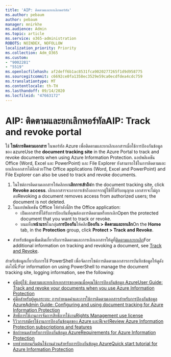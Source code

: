 ```yaml
---
title: 'AIP: ติดตามและยกเลิกพอร์ทัล'
ms.author: pebaum
author: pebaum
manager: mnirkhe
ms.audience: Admin
ms.topic: article
ms.service: o365-administration
ROBOTS: NOINDEX, NOFOLLOW
localization_priority: Priority
ms.collection: Adm_O365
ms.custom:
- "9002281"
- "5519"
ms.openlocfilehash: af2deff6b1ac8531fca9020277265f1d9d958775
ms.sourcegitcommit: c6692ce0fa1358ec3529e59ca0ecdfdea4cdc759
ms.translationtype: MT
ms.contentlocale: th-TH
ms.lasthandoff: 09/14/2020
ms.locfileid: "47663172"
---
```

# <a name="aip-track-and-revoke-portal"></a><span data-ttu-id="b071f-102">AIP: ติดตามและยกเลิกพอร์ทัล</span><span class="sxs-lookup"><span data-stu-id="b071f-102">AIP: Track and revoke portal</span></span>

<span data-ttu-id="b071f-103">ใช้ **ไซต์การติดตามเอกสาร** ในพอร์ทัล Azure เพื่อติดตามและยกเลิกเอกสารเมื่อใช้การป้องกันข้อมูลของ azure</span><span class="sxs-lookup"><span data-stu-id="b071f-103">Use the **document tracking site** in the Azure Portal to track and revoke documents when using Azure Information Protection.</span></span> <span data-ttu-id="b071f-104">แอปพลิเคชัน Office (Word, Excel และ PowerPoint) และ File Explorer ยังสามารถใช้ในการติดตามและยกเลิกเอกสารได้อีกด้วย</span><span class="sxs-lookup"><span data-stu-id="b071f-104">The Office applications (Word, Excel and PowerPoint) and File Explorer can also be used to track and revoke documents.</span></span>

1. <span data-ttu-id="b071f-105">ในไซต์การติดตามเอกสารให้คลิกยก**เลิกการเข้าถึง**</span><span class="sxs-lookup"><span data-stu-id="b071f-105">In the document tracking site, click **Revoke access**.</span></span> <span data-ttu-id="b071f-106">เลิกเอกสารจะเอาการเข้าถึงออกจากผู้ใช้ที่ได้รับอนุญาต เอกสารจะไม่ถูกลบ</span><span class="sxs-lookup"><span data-stu-id="b071f-106">Revoking a document removes access from authorized users; the document is not deleted.</span></span>
2. <span data-ttu-id="b071f-107">ในแอปพลิเคชัน Office ให้ทำดังนี้</span><span class="sxs-lookup"><span data-stu-id="b071f-107">In the Office application:</span></span>
    - <span data-ttu-id="b071f-108">เปิดเอกสารที่ได้รับการป้องกันที่คุณต้องการติดตามหรือยกเลิก</span><span class="sxs-lookup"><span data-stu-id="b071f-108">Open the protected document that you want to track or revoke.</span></span>
    - <span data-ttu-id="b071f-109">บนแท็บ**หน้าแรก**ในกลุ่ม**การป้องกัน**ให้คลิก**ป้องกัน > ติดตามและยกเลิก**</span><span class="sxs-lookup"><span data-stu-id="b071f-109">On the **Home** tab, in the **Protection** group, click **Protect > Track and Revoke**.</span></span>

- <span data-ttu-id="b071f-110">สำหรับข้อมูลเพิ่มเติมเกี่ยวกับการติดตามและการเลิกเอกสารให้ดูที่[ติดตามและยกเลิก](https://docs.microsoft.com/azure/information-protection/rms-client/client-track-revoke)</span><span class="sxs-lookup"><span data-stu-id="b071f-110">For additional information on tracking and revoking a document, see [Track and Revoke](https://docs.microsoft.com/azure/information-protection/rms-client/client-track-revoke).</span></span>

<span data-ttu-id="b071f-111">สำหรับข้อมูลเกี่ยวกับการใช้ PowerShell เพื่อจัดการไซต์การติดตามเอกสารการบันทึกข้อมูลให้ดูดังต่อไปนี้:</span><span class="sxs-lookup"><span data-stu-id="b071f-111">For information on using PowerShell to manage the document tracking site, logging information, see the following:</span></span>
- [<span data-ttu-id="b071f-112">คู่มือผู้ใช้: ติดตามและยกเลิกเอกสารของคุณเมื่อคุณใช้การป้องกันข้อมูล Azure</span><span class="sxs-lookup"><span data-stu-id="b071f-112">User Guide: Track and revoke your documents when you use Azure Information Protection</span></span>](https://docs.microsoft.com/azure/information-protection/rms-client/client-track-revoke)
- [<span data-ttu-id="b071f-113">คู่มือสำหรับผู้ดูแลระบบ: การกำหนดค่าและการใช้การติดตามเอกสารสำหรับการป้องกันข้อมูล Azure</span><span class="sxs-lookup"><span data-stu-id="b071f-113">Admin Guide: Configuring and using document tracking for Azure Information Protection</span></span>](https://docs.microsoft.com/azure/information-protection/rms-client/client-admin-guide-document-tracking)
- [<span data-ttu-id="b071f-114">สิทธิ์การใช้งานการจัดการสิทธิ์การใช้งาน</span><span class="sxs-lookup"><span data-stu-id="b071f-114">Rights Management use license</span></span>](https://docs.microsoft.com/azure/information-protection/configure-usage-rights#rights-management-use-license)
- [<span data-ttu-id="b071f-115">รีวิวการสมัครใช้งานการป้องกันข้อมูลของ Azure และฟีเจอร์</span><span class="sxs-lookup"><span data-stu-id="b071f-115">Review Azure Information Protection subscriptions and features</span></span>](https://azure.microsoft.com/pricing/details/information-protection)
- [<span data-ttu-id="b071f-116">ข้อกำหนดสำหรับการป้องกันข้อมูล Azure</span><span class="sxs-lookup"><span data-stu-id="b071f-116">Requirements for Azure Information Protection</span></span>](https://docs.microsoft.com/azure/information-protection/get-started/requirements)
- [<span data-ttu-id="b071f-117">บทช่วยสอนเริ่มต้นใช้งานด่วนสำหรับการป้องกันข้อมูล Azure</span><span class="sxs-lookup"><span data-stu-id="b071f-117">Quick start tutorial for Azure Information Protection</span></span>](https://docs.microsoft.com/azure/information-protection/get-started/infoprotect-quick-start-tutorial)
